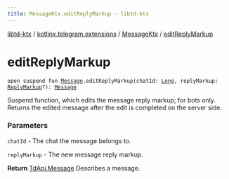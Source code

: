 ```yaml
---
title: MessageKtx.editReplyMarkup - libtd-ktx
---
```


[libtd-ktx](../../index.html) / [kotlinx.telegram.extensions](../index.html) / [MessageKtx](index.html) / [editReplyMarkup](./edit-reply-markup.html)

# editReplyMarkup

`open suspend fun `[`Message`](https://tdlibx.github.io/td/docs/org/drinkless/td/libcore/telegram/TdApi/Message.html)`.editReplyMarkup(chatId: `[`Long`](https://kotlinlang.org/api/latest/jvm/stdlib/kotlin/-long/index.html)`, replyMarkup: `[`ReplyMarkup`](https://tdlibx.github.io/td/docs/org/drinkless/td/libcore/telegram/TdApi/ReplyMarkup.html)`?): `[`Message`](https://tdlibx.github.io/td/docs/org/drinkless/td/libcore/telegram/TdApi/Message.html)

Suspend function, which edits the message reply markup; for bots only. Returns the edited
message after the edit is completed on the server side.

### Parameters

`chatId` - The chat the message belongs to.

`replyMarkup` - The new message reply markup.

**Return**
[TdApi.Message](https://tdlibx.github.io/td/docs/org/drinkless/td/libcore/telegram/TdApi/Message.html) Describes a message.

